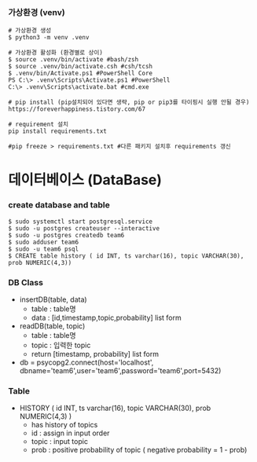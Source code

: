### 가상환경 (venv)

```shell
# 가상환경 생성
$ python3 -m venv .venv

# 가상환경 활성화 (환경별로 상이)
$ source .venv/bin/activate #bash/zsh	
$ source .venv/bin/activate.csh #csh/tcsh
$ .venv/bin/Activate.ps1 #PowerShell Core	
PS C:\> .venv\Scripts\Activate.ps1 #PowerShell
C:\> .venv\Scripts\activate.bat #cmd.exe	

# pip install (pip설치되어 있다면 생략, pip or pip3를 타이핑시 실행 안될 경우)
https://foreverhappiness.tistory.com/67

# requirement 설치
pip install requirements.txt

#pip freeze > requirements.txt #다른 패키지 설치후 requirements 갱신
```


# 데이터베이스 (DataBase)
### create database and table 
```shell
$ sudo systemctl start postgresql.service
$ sudo -u postgres createuser --interactive
$ sudo -u postgres createdb team6
$ sudo adduser team6
$ sudo -u team6 psql
$ CREATE table history ( id INT, ts varchar(16), topic VARCHAR(30), prob NUMERIC(4,3))
```
### DB Class
- insertDB(table, data)
    - table : table명
    - data : [id,timestamp,topic,probability] list form
- readDB(table, topic)
    - table : table명
    - topic : 입력한 topic
    - return [timestamp, probability] list form
- db = psycopg2.connect(host='localhost', dbname='team6',user='team6',password='team6',port=5432)

### Table
- HISTORY ( id INT, ts varchar(16), topic VARCHAR(30), prob NUMERIC(4,3) )
    - has history of topics
    - id : assign in input order
    - topic : input topic
    - prob : positive probability of topic ( negative probability = 1 - prob)
 
